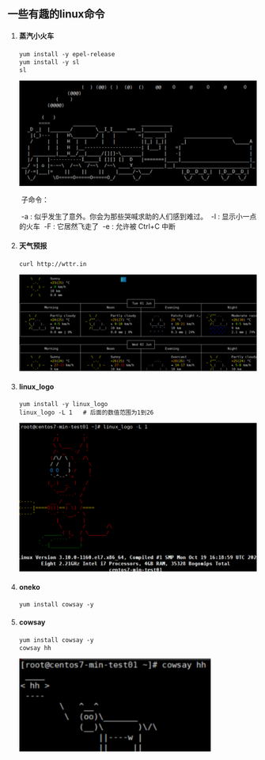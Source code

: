 ## 一些有趣的linux命令

1. #### 蒸汽小火车 

   ```
   yum install -y epel-release
   yum install -y sl
   sl
   ```

   ![avatar](funny_linux-pic/image-20210601153628449.png)

   ​	 子命令：

   ​        -a : 似乎发生了意外。你会为那些哭喊求助的人们感到难过。
   ​		-l : 显示小一点的火车
   ​		-F : 它居然飞走了
   ​		-e : 允许被 Ctrl+C 中断 

   

2. ####  天气预报  

   ```
   curl http://wttr.in
   ```

   ![avatar](funny_linux-pic/image-20210601153836773.png)

   

3. #### linux_logo 

   ```
   yum install -y linux_logo
   linux_logo -L 1   # 后面的数值范围为1到26
   ```

   ![avatar](funny_linux-pic/image-20210601153939130.png)

4. #### oneko 

   ```
   yum install cowsay -y
   ```

5. #### cowsay 

   ```
   yum install cowsay -y 
   cowsay hh
   ```

   ![avatar](funny_linux-pic/image-20210601154043072.png)

